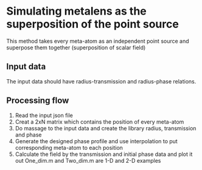 # Simulating metalens as the superposition of the point source
This method takes every meta-atom as an independent point source and superpose them together (superposition of scalar field)
## Input data 
The input data should have radius-transmission and radius-phase relations. 

## Processing flow
1. Read the input json file
2. Creat a 2xN matrix which contains the position of every meta-atom
3. Do massage to the input data and create the library radius, transmission and phase
4. Generate the designed phase profile and use interpolation to put corresponding meta-atom to each position
5. Calculate the field by the transmission and initial phase data and plot it out
One_dim.m and Two_dim.m are 1-D and 2-D examples
